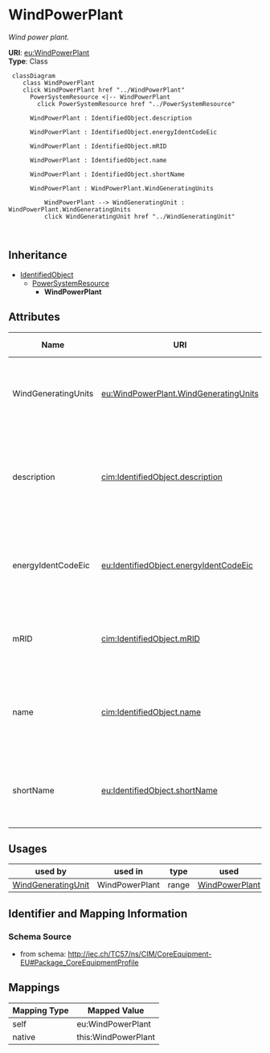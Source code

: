 # WindPowerPlant


_Wind power plant._





**URI**: [eu:WindPowerPlant](http://iec.ch/TC57/CIM100-European#WindPowerPlant)<br />
**Type**: Class




```mermaid
 classDiagram
    class WindPowerPlant
    click WindPowerPlant href "../WindPowerPlant"
      PowerSystemResource <|-- WindPowerPlant
        click PowerSystemResource href "../PowerSystemResource"
      
      WindPowerPlant : IdentifiedObject.description
        
      WindPowerPlant : IdentifiedObject.energyIdentCodeEic
        
      WindPowerPlant : IdentifiedObject.mRID
        
      WindPowerPlant : IdentifiedObject.name
        
      WindPowerPlant : IdentifiedObject.shortName
        
      WindPowerPlant : WindPowerPlant.WindGeneratingUnits
        
          WindPowerPlant --> WindGeneratingUnit : WindPowerPlant.WindGeneratingUnits
          click WindGeneratingUnit href "../WindGeneratingUnit"
        
      
```





## Inheritance
* [IdentifiedObject](IdentifiedObject.md)
    * [PowerSystemResource](PowerSystemResource.md)
        * **WindPowerPlant**



## Attributes


| Name | URI | Cardinality and Range | Description | Inheritance |
| ---  | --- | --- | --- | --- |
| WindGeneratingUnits | [eu:WindPowerPlant.WindGeneratingUnits](http://iec.ch/TC57/CIM100-European#WindPowerPlant.WindGeneratingUnits) | * <br />  [WindGeneratingUnit](WindGeneratingUnit.md)  | A wind generating unit or units may be a member of a wind power plant | direct |
| description | [cim:IdentifiedObject.description](http://iec.ch/TC57/CIM100#IdentifiedObject.description) | 0..1 <br />  string  | The description is a free human readable text describing or naming the object | [IdentifiedObject](IdentifiedObject.md) |
| energyIdentCodeEic | [eu:IdentifiedObject.energyIdentCodeEic](http://iec.ch/TC57/CIM100-European#IdentifiedObject.energyIdentCodeEic) | 0..1 <br />  string  | The attribute is used for an exchange of the EIC code (Energy identification ... | [IdentifiedObject](IdentifiedObject.md) |
| mRID | [cim:IdentifiedObject.mRID](http://iec.ch/TC57/CIM100#IdentifiedObject.mRID) | 1 <br />  string  | Master resource identifier issued by a model authority | [IdentifiedObject](IdentifiedObject.md) |
| name | [cim:IdentifiedObject.name](http://iec.ch/TC57/CIM100#IdentifiedObject.name) | 1 <br />  string  | The name is any free human readable and possibly non unique text naming the o... | [IdentifiedObject](IdentifiedObject.md) |
| shortName | [eu:IdentifiedObject.shortName](http://iec.ch/TC57/CIM100-European#IdentifiedObject.shortName) | 0..1 <br />  string  | The attribute is used for an exchange of a human readable short name with len... | [IdentifiedObject](IdentifiedObject.md) |





## Usages

| used by | used in | type | used |
| ---  | --- | --- | --- |
| [WindGeneratingUnit](WindGeneratingUnit.md) | WindPowerPlant | range | [WindPowerPlant](WindPowerPlant.md) |






## Identifier and Mapping Information







### Schema Source


* from schema: http://iec.ch/TC57/ns/CIM/CoreEquipment-EU#Package_CoreEquipmentProfile





## Mappings

| Mapping Type | Mapped Value |
| ---  | ---  |
| self | eu:WindPowerPlant |
| native | this:WindPowerPlant |




